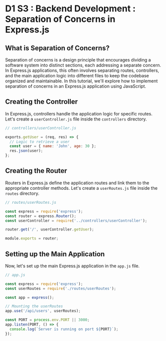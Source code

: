# D1 S3 : Backend Development : Separation of Concerns in Express.js

## What is Separation of Concerns?
Separation of concerns is a design principle that encourages dividing a software system into distinct sections, each addressing a separate concern. In Express.js applications, this often involves separating routes, controllers, and the main application logic into different files to keep the codebase organized and maintainable. In this tutorial, we'll explore how to implement separation of concerns in an Express.js application using JavaScript.

## Creating the Controller

In Express.js, controllers handle the application logic for specific routes. Let's create a `userController.js` file inside the `controllers` directory.

```javascript
// controllers/userController.js

exports.getUser = (req, res) => {
  // Logic to retrieve a user
  const user = { name: 'John', age: 30 };
  res.json(user);
};
```

## Creating the Router

Routers in Express.js define the application routes and link them to the appropriate controller methods. Let's create a `userRoutes.js` file inside the `routes` directory.

```javascript
// routes/userRoutes.js

const express = require('express');
const router = express.Router();
const userController = require('../controllers/userController');

router.get('/', userController.getUser);

module.exports = router;
```

## Setting up the Main Application

Now, let's set up the main Express.js application in the `app.js` file.

```javascript
// app.js

const express = require('express');
const userRoutes = require('./routes/userRoutes');

const app = express();

// Mounting the userRoutes
app.use('/api/users', userRoutes);

const PORT = process.env.PORT || 3000;
app.listen(PORT, () => {
  console.log(`Server is running on port ${PORT}`);
});
```